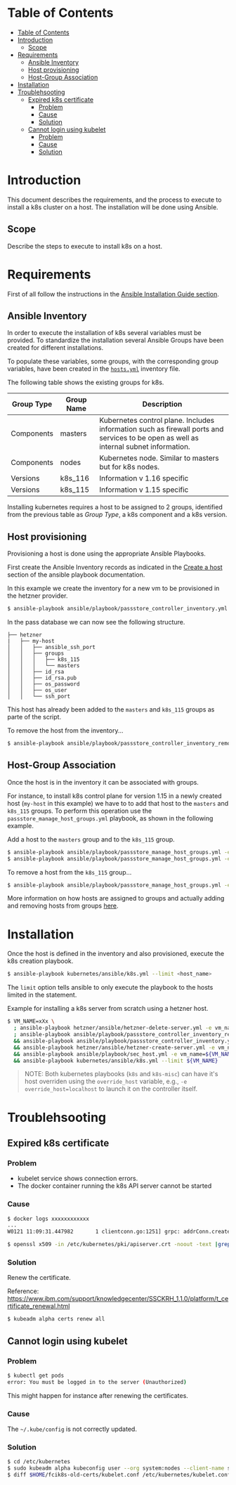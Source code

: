 # Table of Contents

- [Table of Contents](#table-of-contents)
- [Introduction](#introduction)
  - [Scope](#scope)
- [Requirements](#requirements)
  - [Ansible Inventory](#ansible-inventory)
  - [Host provisioning](#host-provisioning)
  - [Host-Group Association](#host-group-association)
- [Installation](#installation)
- [Troublehsooting](#troublehsooting)
  - [Expired k8s certificate](#expired-k8s-certificate)
    - [Problem](#problem)
    - [Cause](#cause)
    - [Solution](#solution)
  - [Cannot login using kubelet](#cannot-login-using-kubelet)
    - [Problem](#problem-1)
    - [Cause](#cause-1)
    - [Solution](#solution-1)

# Introduction

This document describes the requirements, and the process to execute to install a k8s cluster on a host. The installation will be done using Ansible.

## Scope

Describe the steps to execute to install k8s on a host.

# Requirements

First of all follow the instructions in the [Ansible Installation Guide section](../ansible/playbook/README.md#installation-guide).

## Ansible Inventory

In order to execute the installation of k8s several variables must be provided. To standardize the installation several Ansible Groups have been created for different installations.

To populate these variables, some groups, with the corresponding group variables, have been created in the [`hosts.yml`](../ansible/inventory/hosts.yml) inventory file.

The following table shows the existing groups for k8s.

| Group Type| Group Name | Description |
| --- | --- | --- |
| Components | masters | Kubernetes control plane. Includes information such as firewall ports and services to be open as well as internal subnet information. |
| Components | nodes | Kubernetes node. Similar to masters but for k8s nodes. |
| Versions | k8s_116 | Information v 1.16 specific |
| Versions | k8s_115 | Information v 1.15 specific |

Installing kubernetes requires a host to be assigned to 2 groups, identified from the previous table as *Group Type*, a k8s component and a k8s version.

## Host provisioning

Provisioning a host is done using the appropriate Ansible Playbooks. 

First create the Ansible Inventory records as indicated in the [Create a host](../ansible/playbook/README.md#create-a-host) section of the ansible playbook documentation.

In this example we create the inventory for a new vm to be provisioned in the hetzner provider.

```bash
$ ansible-playbook ansible/playbook/passstore_controller_inventory.yml -e vm_name=my-host -e pass_provider=hetzner -e k8s_type=masters -e k8s_version=115 --tags create
``` 

In the pass database we can now see the following structure.

```
├── hetzner
|   ├── my-host
│   │   ├── ansible_ssh_port
│   │   ├── groups
│   │   │   ├── k8s_115
│   │   │   └── masters
│   │   ├── id_rsa
│   │   ├── id_rsa.pub
│   │   ├── os_password
│   │   ├── os_user
│   │   └── ssh_port
```

This host has already been added to the `masters` and `k8s_115` groups as parte of the script.

To remove the host from the inventory...

```bash
$ ansible-playbook ansible/playbook/passstore_controller_inventory_remove.yml -e vm_name=my-host -e pass_provider=hetzner
``` 

## Host-Group Association

Once the host is in the inventory it can be associated with groups.
 
For instance, to install k8s control plane for version 1.15 in a newly created host (`my-host` in this example) we have to to add that host to the `masters` and `k8s_115` groups. 
To perform this operation use the `passstore_manage_host_groups.yml` playbook, as shown in the following example.

Add a host to the `masters` group and to the `k8s_115` group.

```bash
$ ansible-playbook ansible/playbook/passstore_manage_host_groups.yml -e operation=add -e group_name=masters -e vm_name=my-host
$ ansible-playbook ansible/playbook/passstore_manage_host_groups.yml -e operation=add -e group_name=k8s_115 -e vm_name=my-host
``` 

To remove a host from the `k8s_115` group...

```bash
$ ansible-playbook ansible/playbook/passstore_manage_host_groups.yml -e operation=remove -e group_name=k8s_115 -e vm_name=my-host
``` 

More information on how hosts are assigned to groups and actually adding and removing hosts from groups [here](../ansible/playbook/README.md#groups).

# Installation

Once the host is defined in the inventory and also provisioned, execute the k8s creation playbook.

```bash
$ ansible-playbook kubernetes/ansible/k8s.yml --limit <host_name>
```  

The `limit` option tells ansible to only execute the playbook to the hosts limited in the statement.

Example for installing a k8s server from scratch using a hetzner host.
 
```bash
$ VM_NAME=xXx \
  ; ansible-playbook hetzner/ansible/hetzner-delete-server.yml -e vm_name=${VM_NAME} -e hetzner_context_name=snowdrop \
  ; ansible-playbook ansible/playbook/passstore_controller_inventory_remove.yml -e vm_name=${VM_NAME} -e pass_provider=hetzner \
  && ansible-playbook ansible/playbook/passstore_controller_inventory.yml -e vm_name=${VM_NAME} -e pass_provider=hetzner -e k8s_type=masters -e k8s_version=115 --tags create \
  && ansible-playbook hetzner/ansible/hetzner-create-server.yml -e vm_name=${VM_NAME} -e salt_text=$( gpg --gen-random --armor 1 20) -e hetzner_context_name=snowdrop \
  && ansible-playbook ansible/playbook/sec_host.yml -e vm_name=${VM_NAME} -e provider=hetzner \
  && ansible-playbook kubernetes/ansible/k8s.yml --limit ${VM_NAME}
```

> NOTE: Both kubernetes playbooks (`k8s` and `k8s-misc`) can have it's host overriden using the `override_host` variable, e.g., `-e override_host=localhost` to launch it on the controller itself.

# Troublehsooting

## Expired k8s certificate

### Problem

- kubelet service shows connection errors. 
- The docker container running the k8s API server cannot be started

### Cause

```bash
$ docker logs xxxxxxxxxxxx
...
W0121 11:09:31.447982       1 clientconn.go:1251] grpc: addrConn.createTransport failed to connect to {127.0.0.1:2379 0  <nil>}. Err :connection error: desc = "transport: authentication handshake failed: x509: certificate has expired or is not yet valid". Reconnecting...
```

```bash
$ openssl x509 -in /etc/kubernetes/pki/apiserver.crt -noout -text |grep ' Not '
```

### Solution

Renew the certificate.

Reference: https://www.ibm.com/support/knowledgecenter/SSCKRH_1.1.0/platform/t_certificate_renewal.html

```bash
$ kubeadm alpha certs renew all
```

## Cannot login using kubelet

### Problem

```bash
$ kubectl get pods
error: You must be logged in to the server (Unauthorized)
```

This might happen for instance after renewing the certificates.

### Cause

The `~/.kube/config` is not correctly updated.

### Solution

```bash
$ cd /etc/kubernetes
$ sudo kubeadm alpha kubeconfig user --org system:nodes --client-name system:node:$(hostname) > kubelet.conf
$ diff $HOME/fcik8s-old-certs/kubelet.conf /etc/kubernetes/kubelet.conf
```



